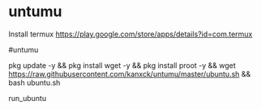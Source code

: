 # untumu
Install termux
https://play.google.com/store/apps/details?id=com.termux

#untumu

pkg update -y && pkg install wget -y && pkg install proot -y && wget https://raw.githubusercontent.com/kanxck/untumu/master/ubuntu.sh && bash ubuntu.sh

run_ubuntu
